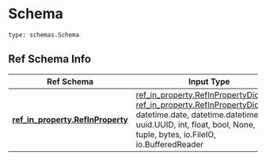# Schema
```
type: schemas.Schema
```

## Ref Schema Info
Ref Schema | Input Type | Output Type
---------- | ---------- | -----------
[**ref_in_property.RefInProperty**](../../../../../../../components/schema/ref_in_property.md) | [ref_in_property.RefInPropertyDictInput](../../../../../../../components/schema/ref_in_property.md#refinpropertydictinput), [ref_in_property.RefInPropertyDict](../../../../../../../components/schema/ref_in_property.md#refinpropertydict), str, datetime.date, datetime.datetime, uuid.UUID, int, float, bool, None, list, tuple, bytes, io.FileIO, io.BufferedReader | [ref_in_property.RefInPropertyDict](../../../../../../../components/schema/ref_in_property.md#refinpropertydict), str, float, int, bool, None, tuple, bytes, io.FileIO
